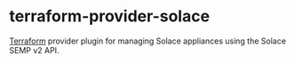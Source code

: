 # terraform-provider-solace

[Terraform](https://www.terraform.io) provider plugin for managing Solace appliances using the Solace SEMP v2 API.
